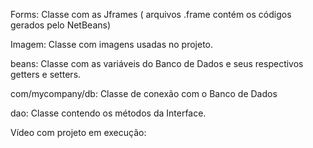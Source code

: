 Forms: Classe com as Jframes ( arquivos .frame contém os códigos gerados pelo NetBeans)

Imagem: Classe com imagens usadas no projeto.

beans: Classe com as variáveis do Banco de Dados e seus respectivos getters e setters.

com/mycompany/db: Classe de conexão com o Banco de Dados

dao: Classe contendo os métodos da Interface.

Vídeo com projeto em execução: 
